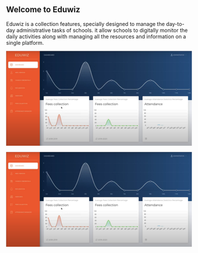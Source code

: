 ## Welcome to Eduwiz

Eduwiz is a collection features, specially designed to manage the day-to-day administrative tasks of schools. it allow schools to digitally monitor the daily activities along with managing all the resources and information on a single platform.

[![Everything Is AWESOME](https://raw.githubusercontent.com/VrushankPatel/Eduwiz/master/Project%20Presentation/Eduwiz_Home.PNG)](https://youtu.be/XX5AjLUsREw "Everything Is AWESOME")

<img src="https://raw.githubusercontent.com/VrushankPatel/Eduwiz/master/Project%20Presentation/Eduwiz_Home.PNG"><br>
